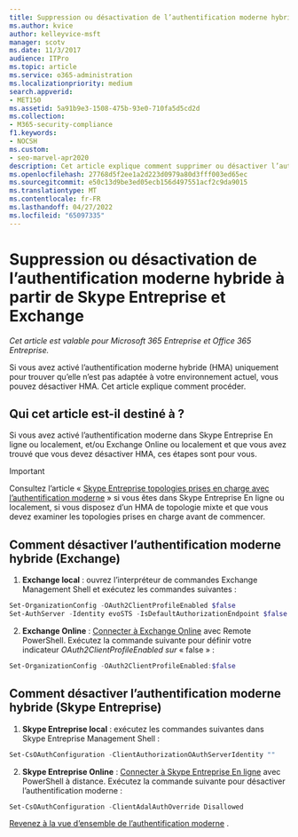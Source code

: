 ```yaml
---
title: Suppression ou désactivation de l’authentification moderne hybride à partir de Skype Entreprise et Exchange
ms.author: kvice
author: kelleyvice-msft
manager: scotv
ms.date: 11/3/2017
audience: ITPro
ms.topic: article
ms.service: o365-administration
ms.localizationpriority: medium
search.appverid:
- MET150
ms.assetid: 5a91b9e3-1508-475b-93e0-710fa5d5cd2d
ms.collection:
- M365-security-compliance
f1.keywords:
- NOCSH
ms.custom:
- seo-marvel-apr2020
description: Cet article explique comment supprimer ou désactiver l’authentification moderne hybride des Skype Entreprise et des Exchange.
ms.openlocfilehash: 27768d5f2ee1a2d223d0979a80d3fff003ed65ec
ms.sourcegitcommit: e50c13d9be3ed05ecb156d497551acf2c9da9015
ms.translationtype: MT
ms.contentlocale: fr-FR
ms.lasthandoff: 04/27/2022
ms.locfileid: "65097335"
---
```

# <a name="removing-or-disabling-hybrid-modern-authentication-from-skype-for-business-and-exchange"></a>Suppression ou désactivation de l’authentification moderne hybride à partir de Skype Entreprise et Exchange

*Cet article est valable pour Microsoft 365 Entreprise et Office 365 Entreprise.*

Si vous avez activé l’authentification moderne hybride (HMA) uniquement pour trouver qu’elle n’est pas adaptée à votre environnement actuel, vous pouvez désactiver HMA. Cet article explique comment procéder.
  
## <a name="who-is-this-article-for"></a>Qui cet article est-il destiné à ?

Si vous avez activé l’authentification moderne dans Skype Entreprise En ligne ou localement, et/ou Exchange Online ou localement et que vous avez trouvé que vous devez désactiver HMA, ces étapes sont pour vous.

> [!IMPORTANT]
> Consultez l’article « [Skype Entreprise topologies prises en charge avec l’authentification moderne](/skypeforbusiness/plan-your-deployment/modern-authentication/topologies-supported) » si vous êtes dans Skype Entreprise En ligne ou localement, si vous disposez d’un HMA de topologie mixte et que vous devez examiner les topologies prises en charge avant de commencer.
  
## <a name="how-to-disable-hybrid-modern-authentication-exchange"></a>Comment désactiver l’authentification moderne hybride (Exchange)

1. **Exchange local** : ouvrez l’interpréteur de commandes Exchange Management Shell et exécutez les commandes suivantes : 

```powershell
Set-OrganizationConfig -OAuth2ClientProfileEnabled $false
Set-AuthServer -Identity evoSTS -IsDefaultAuthorizationEndpoint $false
```

2. **Exchange Online** : [Connecter à Exchange Online](/powershell/exchange/connect-to-exchange-online-powershell) avec Remote PowerShell. Exécutez la commande suivante pour définir votre indicateur  *OAuth2ClientProfileEnabled sur*  « false » :

```powershell    
Set-OrganizationConfig -OAuth2ClientProfileEnabled:$false
```
    
## <a name="how-to-disable-hybrid-modern-authentication-skype-for-business"></a>Comment désactiver l’authentification moderne hybride (Skype Entreprise)

1. **Skype Entreprise local** : exécutez les commandes suivantes dans Skype Entreprise Management Shell :

```powershell
Set-CsOAuthConfiguration -ClientAuthorizationOAuthServerIdentity ""
```

2. **Skype Entreprise Online** : [Connecter à Skype Entreprise En ligne](manage-skype-for-business-online-with-microsoft-365-powershell.md) avec PowerShell à distance. Exécutez la commande suivante pour désactiver l’authentification moderne :

```powershell    
Set-CsOAuthConfiguration -ClientAdalAuthOverride Disallowed
```

[Revenez à la vue d’ensemble de l’authentification moderne](hybrid-modern-auth-overview.md) . 
